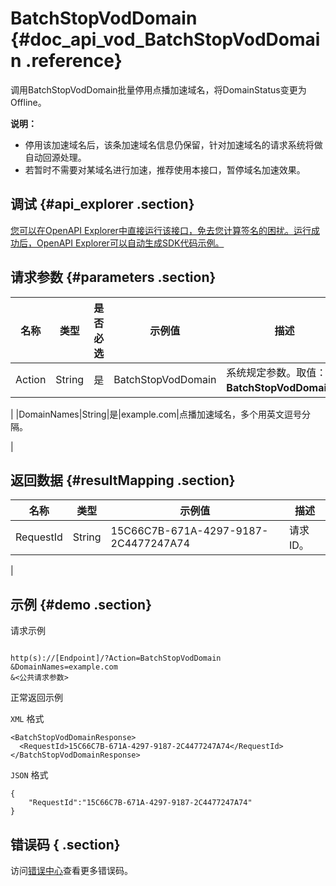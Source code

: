 # BatchStopVodDomain {#doc_api_vod_BatchStopVodDomain .reference}

调用BatchStopVodDomain批量停用点播加速域名，将DomainStatus变更为Offline。

**说明：** 

-   停用该加速域名后，该条加速域名信息仍保留，针对加速域名的请求系统将做自动回源处理。
-   若暂时不需要对某域名进行加速，推荐使用本接口，暂停域名加速效果。

## 调试 {#api_explorer .section}

[您可以在OpenAPI Explorer中直接运行该接口，免去您计算签名的困扰。运行成功后，OpenAPI Explorer可以自动生成SDK代码示例。](https://api.aliyun.com/#product=vod&api=BatchStopVodDomain&type=RPC&version=2017-03-21)

## 请求参数 {#parameters .section}

|名称|类型|是否必选|示例值|描述|
|--|--|----|---|--|
|Action|String|是|BatchStopVodDomain|系统规定参数。取值：**BatchStopVodDomain**。

 |
|DomainNames|String|是|example.com|点播加速域名，多个用英文逗号分隔。

 |

## 返回数据 {#resultMapping .section}

|名称|类型|示例值|描述|
|--|--|---|--|
|RequestId|String|15C66C7B-671A-4297-9187-2C4477247A74|请求ID。

 |

## 示例 {#demo .section}

请求示例

``` {#request_demo}

http(s)://[Endpoint]/?Action=BatchStopVodDomain
&DomainNames=example.com
&<公共请求参数>

```

正常返回示例

`XML` 格式

``` {#xml_return_success_demo}
<BatchStopVodDomainResponse>
  <RequestId>15C66C7B-671A-4297-9187-2C4477247A74</RequestId>
</BatchStopVodDomainResponse>
```

`JSON` 格式

``` {#json_return_success_demo}
{
	"RequestId":"15C66C7B-671A-4297-9187-2C4477247A74"
}
```

## 错误码 { .section}

访问[错误中心](https://error-center.aliyun.com/status/product/vod)查看更多错误码。

